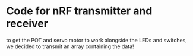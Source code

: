 # Code for nRF transmitter and receiver


to get the POT and servo motor to work alongside the LEDs and switches, we decided to transmit an array containing the data! 
